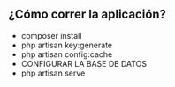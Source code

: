 ## ¿Cómo correr la aplicación?

- composer install
- php artisan key:generate
- php artisan config:cache
- CONFIGURAR LA BASE DE DATOS
- php artisan serve
